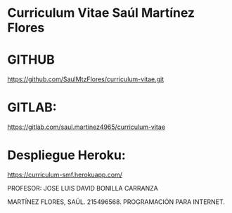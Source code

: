 # Curriculum Vitae Saúl Martínez Flores

# GITHUB
https://github.com/SaulMtzFlores/curriculum-vitae.git
# GITLAB:
https://gitlab.com/saul.martinez4965/curriculum-vitae

# Despliegue Heroku:
https://curriculum-smf.herokuapp.com/


PROFESOR: JOSE LUIS DAVID BONILLA CARRANZA

MARTÍNEZ FLORES, SAÚL.
215496568.
PROGRAMACIÓN PARA INTERNET.
